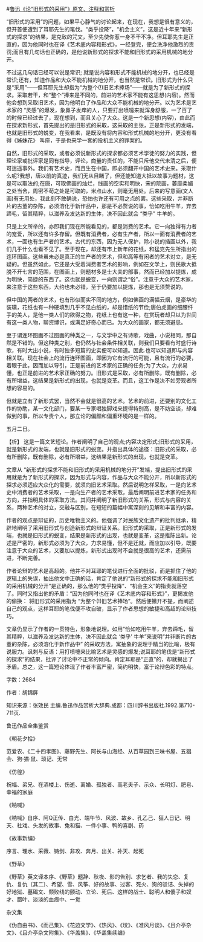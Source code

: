 #[鲁迅《论“旧形式的采用”》原文、注释和赏析](https://www.vrrw.net/wx/9755.html)

“旧形式的采用”的问题，如果平心静气的讨论起来，在现在，我想是很有意义的，但开首便遭到了耳耶先生的笔伐。“类乎投降”，“机会主义”，这是近十年来“新形式的探求”的结果，是克敌的咒文，至少先使你惹一身不干不净。但耳耶先生是正直的，因为他同时也在译《艺术底内容和形式》，一经登完，便会洗净他激烈的责罚;而且有几句话也正确的，是他说新形式的探求不能和旧形式的采用机械的地分开。

不过这几句话已经可以说是常识; 就是说内容和形式不能机械的地分开，也已经是常识;还有，知道作品和大众不能机械的地分开，也当然是常识。旧形式为什么只是“采用”——但耳耶先生却指为“为整个(!)旧艺术捧场”——就是为了新形式的探求。采取若干，和“整个”捧来是不同的，前进的艺术家不能有这思想(内容)。然而他会想到采取旧艺术，因为他明白了作品和大众不能机械的地分开。以为艺术是艺术家的 “灵感”的爆发，象鼻子发痒的人，只要打出喷嚏来就浑身舒服，一了百了的时候已经过去了，现在想到，而且关心了大众。这是一个新思想(内容)，由此而在探求新形式，首先提出的是旧形式的采取，这采取的主张，正是新形式的发端，也就是旧形式的蜕变，在我看来，是既没有将内容和形式机械的地分开，更没有看得《姊妹花》 叫座，于是也来学一套的投机主义的罪案的。

自然，旧形式的采取，或者必须说新形式的探求都必须艺术学徒的努力的实践，但理论家或批评家是同有指导，评论，商量的责任的，不能只斥他交代未清之后，便可逍遥事外。我们有艺术史，而且生在中国，即必须翻开中国的艺术史来。采取什么呢?我想，唐以前的真迹，我们无从目睹了，但还能知道大抵以故事为题材，这是可以取法的;在唐，可取佛画的灿烂，线画的空实和明快，宋的院画，萎靡柔媚之处当舍，周密不苟之处是可取的，米点山水，则毫无用处。后来的写意画(文人画)有无用处，我此刻不敢确说，恐怕也许还有可用之点的罢。这些采取，并非断片的古董的杂陈，必须溶化于新作品中，那是不必赘说的事，恰如吃用牛羊，弃去蹄毛，留其精粹，以滋养及发达新的生体，决不因此就会 “类乎” 牛羊的。

只是上文所举的，亦即我们现在所能看见的，都是消费的艺术。它一向独得有力者的宠爱，所以还有许多存留。但既有消费者，必有生产者，所以一面有消费者的艺术，一面也有生产者的艺术。古代的东西，因为无人保护，除小说的插画以外，我们几乎什么也看不见了。至于现在，却还有市上新年的花纸，和猛克先生所指出的连环图画。这些虽未必是真正的生产者的艺术，但和高等有闲者的艺术对立，是无疑的。但虽然如此，它还是大受着消费者艺术的影响，例如在文学上，则民歌大抵脱不开七言的范围，在图画上，则题材多是士大夫的部事，然而已经加以提炼，成为明快，简捷的东西了。这也就是蜕变，一向则谓之“俗”。注意于大众的艺术家，来注意于这些东西，大约也未必错，至于仍要加以提炼，那也是无须赘说的。

但中国的两者的艺术，也有形似而实不同的地方，例如佛画的满幅云烟，是豪华的装璜，花纸也有一种硬填到几乎不见白纸的，却是惜纸的节俭;唐伯虎画的细腰纤手的美人，是他一类人们的欲得之物，花纸上也有这一种，在赏玩者却只以为世间有这一类人物，聊资博识，或满足好奇心而已。为大众的画家，都无须避忌。

至于谓连环图画不过图画的种类之一，与文学中之有诗歌，戏曲，小说相同，那自然是不错的。但这种类之别，也仍然与社会条件相关联，则我们只要看有时盛行诗歌，有时大出小说，有时独多短篇的史实便可以知道。因此.也可以知道即与内容相关联。现在社会上的流行连环图画，即因为它有流行的可能，且有流行的必要，着眼于此，因而加以导引，正是前进的艺术家的正确的任务;为了大众，力求易懂，也正是前进的艺术家正确的努力。旧形式是采取，必有所删除，既有删除，必有所增益，这结果是新形式的出现，也就是变革。而且，这工作是决不如旁观者所想的容易的。

但就是立有了新形式罢，当然不会就是很高的艺术。艺术的前进，还要别的文化工作的协助，某一文化部门，要某一专家唱独脚戏来提得特别高，是不妨空谈，却难做到的事，所以专责个人，那立论的偏颇和偏重环境的是一样的。

五月二日。



【析】 这是一篇文艺短论。作者阐明了自己的观点;内容决定形式;旧形式的采用，就是新形式的发端，也就是旧形式的蜕变。并指出具体的途径：旧形式的采取，必有所删除，既有删除，必有所增益，这结果是新形式的出现，也就是变革。

文章从 “新形式的探求不能和旧形式的采用机械的地分开”发端，提出旧形式的采用就是为了新形式的探求，因为形式与内容，作品与大众不能分开，所以新形式的探求必须适应大众化的需要，就须向旧艺术采取。然后说明怎样采取，一是向艺术史中消费者的艺术采取，一是向生产者的艺术采取，最后阐明前进艺术家的任务和方向，并指明具体的采取方法。其间并阐明了新旧形式的关系，形式与内容的关系，两种艺术的对立，交融与区别，在短短的篇幅中寓深刻的见解和丰富的内容。

作者的观点是辩证的，历史唯物主义的。他强调了对民族文化遗产的批判继承，精辟地阐明了采用旧形式与创造新形式的辩证关系。旧形式的采取，正是新形式的发端，也就是旧形式的蜕变，结果是新形式的出现，也就是变革，这是推陈出新。论述是严密的，新形式必须为了大众，力求易懂，但不是迁就，而应加以引导，既要注意于大众的艺术，又要加以提炼，新形式出现时不会就是很高的艺术，还需前进，不断完善。

作者论辩的艺术是高超的。他并不对耳耶的笔伐进行全面的批驳，而是抓住了他的逻辑上的失误，抽出他文中正确的话，肯定了他说的“新形式的探求不能和旧形式的采用机械的分开”是正确的，那么他的“类乎投降”、“机会主义”的指责就落空了。同时又指出他的矛盾：“因为他同时也在译《艺术底内容和形式》”，更揭发他的偷换： 将旧形式的采用指为 “为整个(!)旧艺术捧场”。然后便撇开不提，而阐述自己的观点，这样耳耶的笔伐便不攻自破，显示了作者思想的敏捷和高超的论辩技巧。

文章仍显示了作者的一贯特色，形象地说理。如用“恰如吃用牛羊，弃去蹄毛，留其精粹，以滋养及发达新的生体，决不因此就会 ‘类乎’ 牛羊”来说明“并非断片的古董的杂陈，必须溶化于新作品中” 的采取方法，寓抽象的说理于精当的比喻，极有说服力。讽刺与反语：用打喷嚏来比喻艺术是灵感的爆发;说耳耶的笔伐是“新形式的探求”的结果，批评了讨论中不正常的倾向。肯定耳耶是“正直”的，却就揭出了矛盾。总之，这一篇短论体现了作者丰富严密，简约明快，富于论辩色彩的特点。

字数：2684

作者：胡锦屏

知识来源：张效民 主编.鲁迅作品赏析大辞典.成都：四川辞书出版社.1992.第710-711页.

鲁迅作品全集鉴赏

《朝花夕拾》

范爱农、《二十四孝图》、藤野先生、阿长与山海经、从百草园到三味书屋、五猖会、狗·猫·鼠、琐记、无常

《仿徨》

祝福、弟兄、在酒楼上、伤逝、离婚、孤独者、高老夫子、示众、长明灯、肥皂、幸福的家庭

《呐喊》

《呐喊》自序、阿Q正传、白光、端午节、风波、故乡、孔乙己、狂人日记、明天、社戏、头发的故事、兔和猫、一件小事、鸭的喜剧、药

《故事新编》

序言、理水、采薇、铸剑、非攻、奔月、出关、补天、起死

《野草》

《野草》英文译本序、《野草》题辞、秋夜、影的告别、求乞者、我的失恋、复仇、复仇〔其二〕、希望、雪、风筝、好的故事、过客、死火、狗的驳诘、失掉的好地狱、墓碣文、颓败线的颤动、立论、死后、这样的战士、聪明人和傻子和奴才、腊叶、淡淡的血痕中、一觉

杂文集

《伪自由书》、《而己集》、《花边文学》、《热风》、《坟》、《准风月谈》、《且介亭杂文》、《且介亭杂文附集》、《华盖集》、《华盖集续编》

